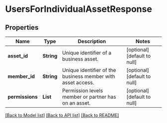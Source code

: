 # UsersForIndividualAssetResponse
## Properties

| Name | Type | Description | Notes |
|------------ | ------------- | ------------- | -------------|
| **asset\_id** | **String** | Unique identifier of a business asset. | [optional] [default to null] |
| **member\_id** | **String** | Unique identifier of the business member with asset access. | [optional] [default to null] |
| **permissions** | **List** | Permission levels member or partner has on an asset. | [optional] [default to null] |

[[Back to Model list]](../README.md#documentation-for-models) [[Back to API list]](../README.md#documentation-for-api-endpoints) [[Back to README]](../README.md)


